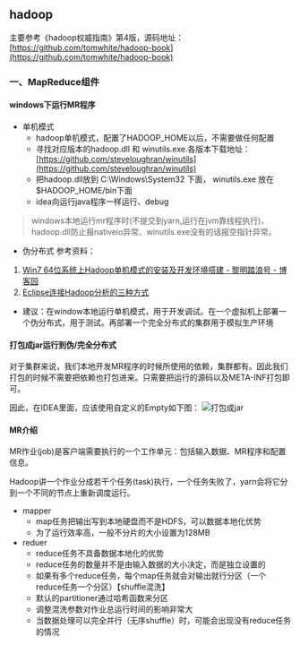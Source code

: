 ## hadoop

主要参考《hadoop权威指南》第4版，源码地址：[https://github.com/tomwhite/hadoop-book](https://github.com/tomwhite/hadoop-book)
### 一、MapReduce组件
#### windows下运行MR程序
- 单机模式 
    - hadoop单机模式，配置了HADOOP_HOME以后，不需要做任何配置
    - 寻找对应版本的hadoop.dll 和 winutils.exe.各版本下载地址：[https://github.com/steveloughran/winutils](https://github.com/steveloughran/winutils)
    - 把hadoop.dll放到 C:\Windows\System32 下面， winutils.exe 放在$HADOOP_HOME/bin下面
    - idea向运行java程序一样运行、debug
> windows本地运行mr程序时(不提交到yarn,运行在jvm靠线程执行)，hadoop.dll防止报nativeio异常、winutils.exe没有的话报空指针异常。

- 伪分布式
参考资料：
1. [Win7 64位系统上Hadoop单机模式的安装及开发环境搭建 - 黎明踏浪号 - 博客园](https://www.cnblogs.com/benfly/p/8301588.html)
2. [Eclipse连接Hadoop分析的三种方式](https://my.oschina.net/OutOfMemory/blog/776772)
- 建议：在window本地运行单机模式，用于开发调试。在一个虚拟机上部署一个伪分布式，用于测试。再部署一个完全分布式的集群用于模拟生产环境

#### 打包成jar运行到伪/完全分布式
对于集群来说，我们本地开发MR程序的时候所使用的依赖，集群都有。因此我们打包的时候不需要把依赖也打包进来。只需要把运行的源码以及META-INF打包即可。

因此，在IDEA里面，应该使用自定义的Empty如下图：
![打包成jar](https://note.youdao.com/yws/public/resource/5e17f5b36496bcc3b31a11e0a08e527e/xmlnote/5B97445A4659441BA919F853798AC7D3/37700)

#### MR介绍
MR作业(job)是客户端需要执行的一个工作单元：包括输入数据、MR程序和配置信息。

Hadoop讲一个作业分成若干个任务(task)执行，一个任务失败了，yarn会将它分到一个不同的节点上重新调度运行。
- mapper
    - map任务把输出写到本地硬盘而不是HDFS，可以数据本地化优势
    - 为了运行效率高，一般不分片的大小设置为128MB
- reduer
    - reduce任务不具备数据本地化的优势
    - reduce任务的数量并不是由输入数据的大小决定，而是独立设置的
    - 如果有多个reduce任务，每个map任务就会对输出就行分区（一个reduce任务一个分区）【shuffle混洗】
    - 默认的partitioner通过哈希函数来分区
    - 调整混洗参数对作业总运行时间的影响非常大
    - 当数据处理可以完全并行（无序shuffle）时，可能会出现没有reduce任务的情况
